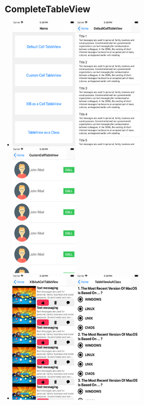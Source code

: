 # CompleteTableView
  <body>
  <ul class="navigation">
      <li>  <img src="imgDemo/img1.png" width="200" height="400"> <img src="imgDemo/img2.png" width="200" height="400"> <img src="imgDemo/img3.png" width="200" height="400"></li>
      <li> <img src="imgDemo/img4.png" width="200" height="400"> <img src="imgDemo/img5.png" width="200" height="400"> </li>
    </ul>
  </body>
